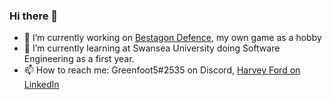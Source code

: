 ### Hi there 👋

<!--
**Greenfoot5/Greenfoot5** is a ✨ _special_ ✨ repository because its `README.md` (this file) appears on your GitHub profile.
-->

- 🔭 I’m currently working on [Bestagon Defence](https://github.com/Greenfoot5/Bestagon-Defence), my own game as a hobby
- 🌱 I’m currently learning at Swansea University doing Software Engineering as a first year.
- 📫 How to reach me: Greenfoot5#2535 on Discord, [Harvey Ford on LinkedIn](https://www.linkedin.com/in/harvey-ford-2541791a7/) 
